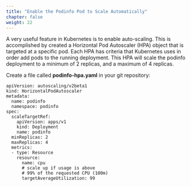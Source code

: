 ```yaml
---
title: "Enable the Podinfo Pod to Scale Automatically"
chapter: false
weight: 22
---
```

A very useful feature in Kubernetes is to enable auto-scaling. This is accomplished by created a Horizontal Pod Autoscaler (HPA) object that is targeted at a specific pod. Each HPA has criteria that Kubernetes uses in order add pods to the running deployment. This HPA will scale the podinfo deployment to a minimum of 2 replicas, and a maximum of 4 replicas.

Create a file called **podinfo-hpa.yaml** in your git repository:
```
apiVersion: autoscaling/v2beta1
kind: HorizontalPodAutoscaler
metadata:
  name: podinfo
  namespace: podinfo
spec:
  scaleTargetRef:
    apiVersion: apps/v1
    kind: Deployment
    name: podinfo
  minReplicas: 2
  maxReplicas: 4
  metrics:
  - type: Resource
    resource:
      name: cpu
      # scale up if usage is above
      # 99% of the requested CPU (100m)
      targetAverageUtilization: 99
```
